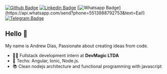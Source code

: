 [![Github Badge](https://img.shields.io/badge/-Github-000?style=flat-square&logo=Github&logoColor=white&link=https://github.com/AndrewDiass)](https://github.com/AndrewDiass)
[![Linkedin Badge](https://img.shields.io/badge/-LinkedIn-blue?style=flat-square&logo=Linkedin&logoColor=white&link=https://www.linkedin.com/in/andrewdiass/)](https://www.linkedin.com/in/andrewdiass/)
[![Whatsapp Badge](https://img.shields.io/badge/-Whatsapp-4CA143?style=flat-square&labelColor=4CA143&logo=whatsapp&logoColor=white&link=https://api.whatsapp.com/send?phone=5513988792753&text=Eai!)](https://api.whatsapp.com/send?phone=5513988792753&text=Eai!)
[![Telegram Badge](https://img.shields.io/badge/-Telegram-1ca0f1?style=flat-square&labelColor=1ca0f1&logo=telegram&logoColor=white&link=https://t.me/andrewdiass)](https://t.me/andrewdiass)

## Hello 👋

My name is Andrew Dias, Passionate about creating ideas from code.

- :office_worker: Fullstack development intern at **DevMagic LTDA**
- :blue_heart: Techs: Angular, Ionic, Node.js.
- :books: Clean nodejs architecture and functional programming with javascript
